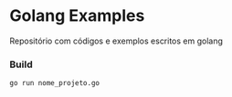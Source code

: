 # Golang Examples 
Repositório com códigos e exemplos escritos em golang

### Build
```shell 
go run nome_projeto.go
```
